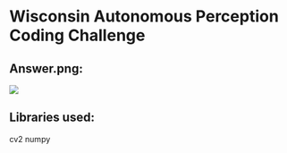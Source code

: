 # Wisconsin Autonomous Perception Coding Challenge


## Answer.png:
![](https://github.com/WisconsinAutonomous/CodingChallenges/blob/master/perception/red.png)


## Libraries used:
cv2
numpy




